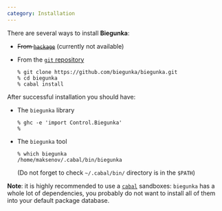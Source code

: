```yaml
---
category: Installation
---
```


There are several ways to install __Biegunka__:

  * ~~From [`hackage`][0]~~ (currently not available)

  * From the [`git` repository][1]

    ```shell
	% git clone https://github.com/biegunka/biegunka.git
	% cd biegunka
	% cabal install
	```

After successful installation you should have:

  * The `biegunka` library

    ```shell
	% ghc -e 'import Control.Biegunka'
	%
	```

  * The `biegunka` tool

    ```shell
	% which biegunka
	/home/maksenov/.cabal/bin/biegunka
	```

	(Do not forget to check `~/.cabal/bin/` directory is in the `$PATH`)

__Note__: it is highly recommended to use a [`cabal`][4] sandboxes: `biegunka` has a whole lot of dependencies, you probably do not want to install all of them into your default package database.

  [0]: http://hackage.haskell.org/package/biegunka
  [1]: https://github.com/biegunka/biegunka
  [4]: https://github.com/haskell/cabal
